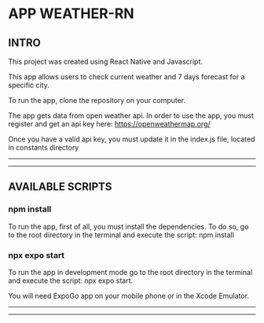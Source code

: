 # APP WEATHER-RN

## INTRO

This project was created using React Native and Javascript.

This app allows users to check current weather and 7 days forecast for a specific city.

To run the app, clone the repository on your computer.

The app gets data from open weather api. In order to use the app, you must register and get an api key here: https://openweathermap.org/

Once you have a valid api key, you must update it in the index.js file, located in constants directory

---

---

## AVAILABLE SCRIPTS

### npm install

To run the app, first of all, you must install the dependencies. To do so, go to the root directory in the terminal and execute the script: npm install

### npx expo start

To run the app in development mode go to the root directory in the terminal and execute the script: npx expo start.

You will need ExpoGo app on your mobile phone or in the Xcode Emulator.

---

---
